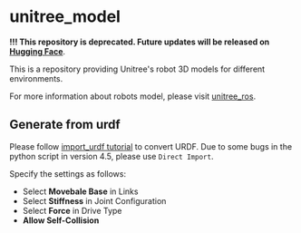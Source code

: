 # unitree_model

**!!! This repository is deprecated. Future updates will be released on [Hugging Face](https://huggingface.co/datasets/unitreerobotics/unitree_model/tree/main)**.


This is a repository providing Unitree's robot 3D models for different environments.

For more information about robots model, please visit [unitree_ros](https://github.com/unitreerobotics/unitree_ros).




## Generate from urdf

Please follow [import_urdf tutorial](https://docs.isaacsim.omniverse.nvidia.com/4.5.0/robot_setup/import_urdf.html#getting-started) to convert URDF. 
Due to some bugs in the python script in version 4.5, please use `Direct Import`.

Specify the settings as follows:
- Select **Movebale Base** in Links
- Select **Stiffness** in Joint Configuration
- Select **Force** in Drive Type
- **Allow Self-Collision**